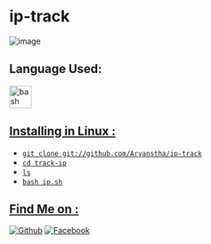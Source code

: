 # ip-track
![image](https://user-images.githubusercontent.com/67673221/151560726-8b1650da-0232-469f-8c24-53ecace7d5fd.png)

## Language Used:
 <a href="https://www.gnu.org/software/bash/" target="_blank" rel="noreferrer"> <img src="https://www.vectorlogo.zone/logos/gnu_bash/gnu_bash-icon.svg" alt="bash" width="40" height="40"/>

## Installing in Linux :

* `git clone git://github.com/Aryanstha/ip-track`
* `cd track-ip`
* `ls`
* `bash ip.sh`

## Find Me on :
[![Github](https://img.shields.io/badge/Github--Aryan-green?style=for-the-badge&logo=github)](https://github.com/Aryanstha)
[![Facebook](https://img.shields.io/badge/Facebook-blue?style=for-the-badge&logo=Facebook)](https://www.facebook.com/beatboxer.aryan)
